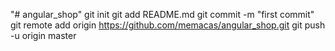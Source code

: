 "# angular_shop"  git init git add README.md git commit -m "first commit" git remote add origin https://github.com/memacas/angular_shop.git git push -u origin master
